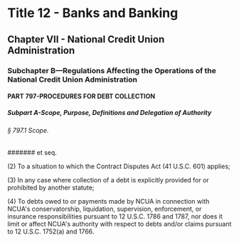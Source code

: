 
# Title 12 - Banks and Banking
## Chapter VII - National Credit Union Administration
### Subchapter B—Regulations Affecting the Operations of the National Credit Union Administration
#### PART 797-PROCEDURES FOR DEBT COLLECTION
##### Subpart A-Scope, Purpose, Definitions and Delegation of Authority
###### § 797.1 Scope.
####### et seq.

(2) To a situation to which the Contract Disputes Act (41 U.S.C. 601) applies;

(3) In any case where collection of a debt is explicitly provided for or prohibited by another statute;

(4) To debts owed to or payments made by NCUA in connection with NCUA's conservatorship, liquidation, supervision, enforcement, or insurance responsibilities pursuant to 12 U.S.C. 1786 and 1787, nor does it limit or affect NCUA's authority with respect to debts and/or claims pursuant to 12 U.S.C. 1752(a) and 1766.
